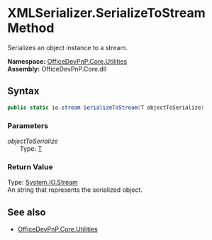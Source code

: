 # XMLSerializer.SerializeToStream Method  
Serializes an object instance to a stream.  

**Namespace:** [OfficeDevPnP.Core.Utilities](OfficeDevPnP.Core.Utilities.md)  
**Assembly:** OfficeDevPnP.Core.dll  
## Syntax
```C#
public static io.stream SerializeToStream(T objectToSerialize)
```
### Parameters
*objectToSerialize*  
&emsp;&emsp;Type: [T](T.md) 
&emsp;&emsp;  
  
### Return Value
Type: [System.IO.Stream](System.IO.Stream.md)  
An string that represents the serialized object.

## See also
- [OfficeDevPnP.Core.Utilities](OfficeDevPnP.Core.Utilities.md)
